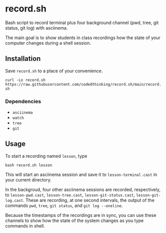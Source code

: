 # record.sh
Bash script to record terminal plus four background channel (pwd, tree, git status, git log) with asciinema.

The main goal is to show students in class recordings how the state of your computer changes during a shell session.

## Installation
Save `record.sh` to a place of your convenience. 

`curl -Lo record.sh https://raw.githubusercontent.com/codedthinking/record.sh/main/record.sh`

### Dependencies
- `asciinema`
- `watch`
- `tree`
- `git`

## Usage
To start a recording named `lesson`, type
```
bash record.sh lesson
```
This will start an asciinema session and save it to `lesson-terminal.cast` in your current directory.

In the backgroud, four other asciinema sessions are recorded, respectively, to `lesson-pwd.cast`, `lesson-tree.cast`, `lesson-git-status.cast`, `lesson-git-log.cast`. These are recording, at one second intervals, the output of the commands `pwd`, `tree`, `git status`, and `git log --oneline`. 

Because the timestamps of the recordings are in sync, you can use these channels to show how the state of the system changes as you type commands in shell.